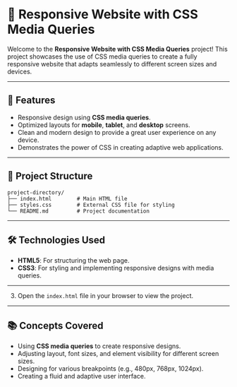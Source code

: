 # 📱 Responsive Website with CSS Media Queries

Welcome to the **Responsive Website with CSS Media Queries** project! This project showcases the use of CSS media queries to create a fully responsive website that adapts seamlessly to different screen sizes and devices.

---

## 🌟 Features

- Responsive design using **CSS media queries**.
- Optimized layouts for **mobile**, **tablet**, and **desktop** screens.
- Clean and modern design to provide a great user experience on any device.
- Demonstrates the power of CSS in creating adaptive web applications.

---

## 📂 Project Structure

```
project-directory/
├── index.html        # Main HTML file
├── styles.css        # External CSS file for styling
└── README.md         # Project documentation
```

---

## 🛠️ Technologies Used

- **HTML5**: For structuring the web page.
- **CSS3**: For styling and implementing responsive designs with media queries.

---
3. Open the `index.html` file in your browser to view the project.

---
## 📚 Concepts Covered

- Using **CSS media queries** to create responsive designs.
- Adjusting layout, font sizes, and element visibility for different screen sizes.
- Designing for various breakpoints (e.g., 480px, 768px, 1024px).
- Creating a fluid and adaptive user interface.


